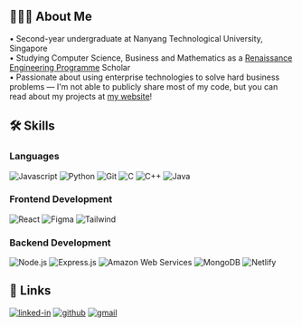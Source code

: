 ## 🧑🏻‍💻 About Me
<div>• Second-year undergraduate at Nanyang Technological University, Singapore </div>
<div>• Studying Computer Science, Business and Mathematics as a <a href="https://www.ntu.edu.sg/education/undergraduate-programme/renaissance-engineering-programme-(rep)">Renaissance Engineering Programme</a> Scholar </div>
<div>• Passionate about using enterprise technologies to solve hard business problems — I'm not able to publicly share most of my code, but you can read about my projects at <a href="https://aaronchua.tech/">my website</a>!</div>

## 🛠️ Skills
### Languages
![Javascript](https://img.shields.io/badge/JavaScript-323330?style=for-the-badge&logo=javascript&logoColor=F7DF1E)
![Python](https://img.shields.io/badge/Python-3776AB?style=for-the-badge&logo=python&logoColor=white)
![Git](https://img.shields.io/badge/Git-F05032?style=for-the-badge&logo=Git&logoColor=white)
![C](https://img.shields.io/badge/C-A8B9CC?style=for-the-badge&logo=C&logoColor=blue)
![C++](https://img.shields.io/badge/C%2B%2B-00599C?style=for-the-badge&logo=C%2B%2B)
![Java](https://img.shields.io/badge/Java-4D4D4D?style=for-the-badge&logo=CoffeeScript)

### Frontend Development
![React](https://img.shields.io/badge/React-20232A?style=for-the-badge&logo=react&logoColor=61DAFB)
![Figma](https://img.shields.io/badge/figma-000000?style=for-the-badge&logo=figma&logoColor=white)
![Tailwind](https://img.shields.io/badge/Tailwind%20CSS-06B6D4?style=for-the-badge&logo=Tailwind%20CSS&logoColor=white)

### Backend Development
![Node.js](https://img.shields.io/badge/Node.js-339933?style=for-the-badge&logo=Node.js&logoColor=white)
![Express.js](https://img.shields.io/badge/Express.js-000000?style=for-the-badge&logo=Express)
![Amazon Web Services](https://img.shields.io/badge/Amazon%20Web%20Services-ffaa00?style=for-the-badge&logo=Amazon%20AWS)
![MongoDB](https://img.shields.io/badge/MongoDB-47A248?style=for-the-badge&logo=MongoDB&logoColor=white)
![Netlify](https://img.shields.io/badge/Netlify-00C7B7?style=for-the-badge&logo=netlify&logoColor=white)

## 🔗 Links
[![linked-in](https://img.shields.io/badge/LinkedIn-0077B5?style=for-the-badge&logo=LinkedIn&logoColor=white)](https://www.linkedin.com/in/aaronchua1/)
[![github](https://img.shields.io/badge/GitHub-000000?style=for-the-badge&logo=GitHub&logoColor=white)](https://github.com/aaronchualala)
[![gmail](https://img.shields.io/badge/Gmail-D14836?style=for-the-badge&logo=Gmail&logoColor=white)](mailto:aaronchua0012@gmail.com)



<!--
https://simpleicons.org/
-->
